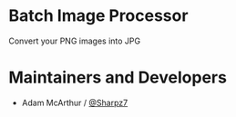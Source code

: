 Batch Image Processor
============================================

Convert your PNG images into JPG

Maintainers and Developers
==========

-   Adam McArthur / [@Sharpz7](https://github.com/Sharpz7)
